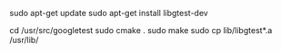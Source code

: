 sudo apt-get update
sudo apt-get install libgtest-dev

cd /usr/src/googletest
sudo cmake .
sudo make
sudo cp lib/libgtest*.a /usr/lib/
